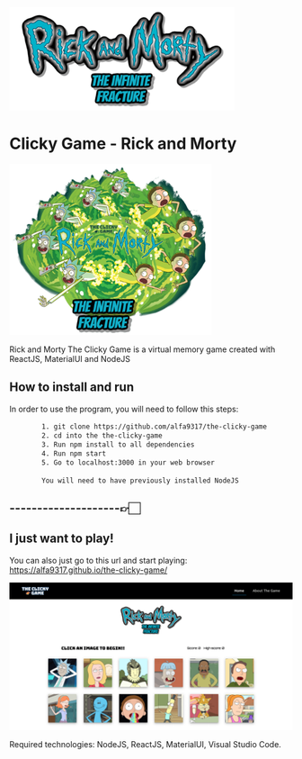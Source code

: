 <img src="./static/media/rick-and-morty-logo2.32794961.png" alt="drawing" width="400"/>

# Clicky Game - Rick and Morty

<img src="./readMeImages/gameTheme.png" alt="drawing" width="360" />

Rick and Morty The Clicky Game is a virtual memory game created with ReactJS, MaterialUI and NodeJS

## How to install and run

In order to use the program, you will need to follow this steps: 

            1. git clone https://github.com/alfa9317/the-clicky-game
            2. cd into the the-clicky-game
            3. Run npm install to all dependencies
            4. Run npm start
            5. Go to localhost:3000 in your web browser
            
            You will need to have previously installed NodeJS

## --------------------👉🏻

## I just want to play!

You can also just go to this url and start playing:
      https://alfa9317.github.io/the-clicky-game/

![alt text](./readMeImages/clickygame.png)

Required technologies:
NodeJS,
ReactJS,
MaterialUI,
Visual Studio Code.
